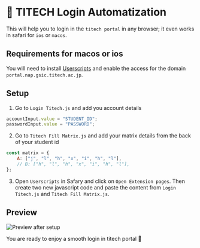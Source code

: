 # 🤖 TITECH Login Automatization

This will help you to login in the `titech portal` in any browser; it even works in safari for `ios` or `macos`.

## Requirements for macos or ios

You will need to install [Userscripts](https://apps.apple.com/us/app/userscripts/id1463298887) and enable the access for the domain `portal.nap.gsic.titech.ac.jp`.

## Setup

1. Go to `Login Titech.js` and add you account details

```js
accountInput.value = "STUDENT_ID";
passwordInput.value = "PASSWORD";
```

2. Go to `Titech Fill Matrix.js` and add your matrix details from the back of your student id

```js
const matrix = {
	A: ["j", "l", "h", "x", "i", "h", "l"],
	// B: ["h", "l", "h", "x", "i", "h", "l"],
};
```

3. Open `Userscripts` in Safary and click on `Open Extension pages`. Then create two new javascript code and paste the content from `Login Titech.js` and `Titech Fill Matrix.js`.

## Preview

![Preview after setup](https://raw.githubusercontent.com/sarmientoF/titech_userscripts/main/images/preview.png)

You are ready to enjoy a smooth login in titech portal 🚀

